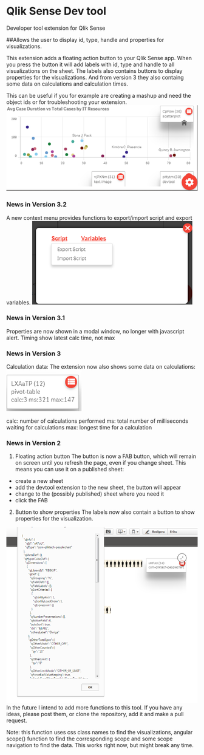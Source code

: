 # Qlik Sense Dev tool
Developer tool extension for Qlik Sense

##Allows the user to display id, type, handle and properties for visualizations.

This extension adds a floating action button to your Qlik Sense app. When you press the button it will add labels with id, type and handle to all visualizations on the sheet. The labels also contains buttons to display properties for the visualizations. And from version 3 they also containg some data on calculations and calculation times.

This can be useful if you for example are creating a mashup and need the object ids or for troubleshooting your extension.
![](devtool.png)
### News in Version 3.2
A new context menu provides functions to export/import script and export variables. 
![](devtool3.png) 

### News in Version 3.1
Properties are now shown in a modal window, no longer with javascript alert.
Timing show latest calc time, not max

### News in Version 3
Calculation data: The extension now also shows some data on calculations:
![](devtool2.png) 

calc: number of calculations performed
ms: total number of milliseconds waiting for calculations
max: longest time for a calculation

### News in Version 2

1. Floating action button
The button is now a FAB button, which will remain on screen until you refresh the page, even if you change sheet.
This means you can use it on a published sheet:
  * create a new sheet
  * add the devtool extension to the new sheet, the button will appear
  * change to the (possibly published) sheet where you need it
  * click the FAB

2. Button to show properties
The labels now also contain a button to show properties for the visualization.



![](devtool1.png)
In the future I intend to add more functions to this tool. If you have any ideas, 
please post them, or clone the repository, add it and make a pull request.

Note: this function uses css class names to find the visualizations, angular scope() function to find the corresponding scope and some scope navigation to find the data. This works right now, but might break any time.

